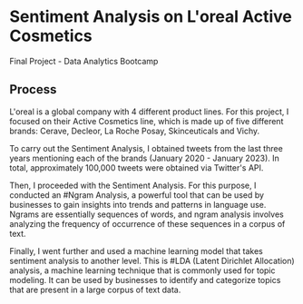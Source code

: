 # Sentiment Analysis on L'oreal Active Cosmetics 
Final Project - Data Analytics Bootcamp

## Process
L'oreal is a global company with 4 different product lines. For this project, I focused on their Active Cosmetics line, which is made up of five different brands: Cerave, Decleor, La Roche Posay, Skinceuticals and Vichy.

To carry out the Sentiment Analysis, I obtained tweets from the last three years mentioning each of the brands (January 2020 - January 2023). In total, approximately 100,000 tweets were obtained via Twitter's API. 

Then, I proceeded with the Sentiment Analysis. For this purpose, I conducted an #Ngram Analysis, a powerful tool that can be used by businesses to gain insights into trends and patterns in language use. Ngrams are essentially sequences of words, and ngram analysis involves analyzing the frequency of occurrence of these sequences in a corpus of text. 

Finally, I went further and used a machine learning model that takes sentiment analysis to another level. This is #LDA (Latent Dirichlet Allocation) analysis, a machine learning technique that is commonly used for topic modeling. It can be used by businesses to identify and categorize topics that are present in a large corpus of text data.
